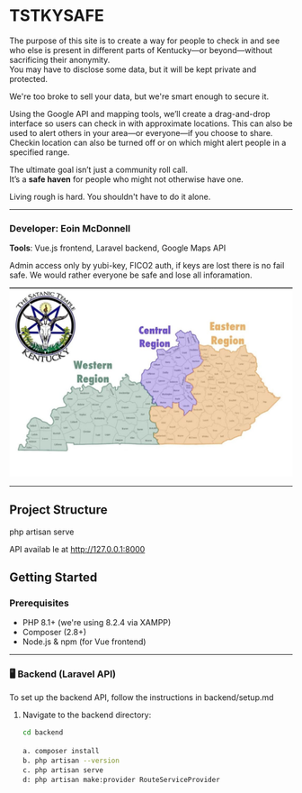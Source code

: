 # TSTKYSAFE

The purpose of this site is to create a way for people to check in and see who else is present in different parts of Kentucky—or beyond—without sacrificing their anonymity.  
You may have to disclose some data, but it will be kept private and protected.

We're too broke to sell your data, but we're smart enough to secure it.

Using the Google API and mapping tools, we’ll create a drag-and-drop interface so users can check in with approximate locations. This can also be used to alert others in your area—or everyone—if you choose to share. Checkin location can also be turned off or on which might alert people in a specified range. 

The ultimate goal isn’t just a community roll call.  
It’s a **safe haven** for people who might not otherwise have one.  

Living rough is hard. You shouldn't have to do it alone.

---

### Developer: Eoin McDonnell  
**Tools**: Vue.js frontend, Laravel backend, Google Maps API

Admin access only by yubi-key, FICO2 auth, if keys are lost there is no fail safe. We would rather everyone be safe and lose all inforamation. 

![Map Preview](assets/map.jpg)


---

## Project Structure

php artisan serve

API availab le at http://127.0.0.1:8000


## Getting Started

### Prerequisites
- PHP 8.1+ (we're using 8.2.4 via XAMPP)
- Composer (2.8+)
- Node.js & npm (for Vue frontend)

---

### 🖥 Backend (Laravel API)

To set up the backend API, follow the instructions in backend/setup.md

1. Navigate to the backend directory:
   ```bash
   cd backend

   a. composer install
   b. php artisan --version
   c. php artisan serve
   d: php artisan make:provider RouteServiceProvider
